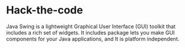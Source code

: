 # Hack-the-code
Java Swing is a lightweight Graphical User Interface (GUI) toolkit that includes a rich set of widgets. It includes package lets you make GUI components for your Java applications, and It is platform independent.
